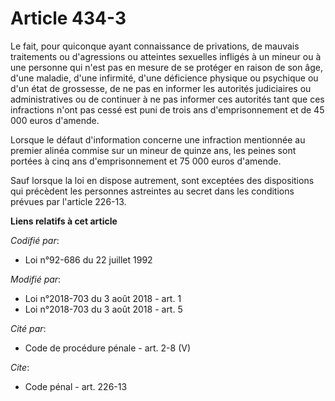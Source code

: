 # Article 434-3

Le fait, pour quiconque ayant connaissance de privations, de mauvais traitements ou d'agressions ou atteintes sexuelles
infligés à un mineur ou à une personne qui n'est pas en mesure de se protéger en raison de son âge, d'une maladie, d'une
infirmité, d'une déficience physique ou psychique ou d'un état de grossesse, de ne pas en informer les autorités judiciaires
ou administratives ou de continuer à ne pas informer ces autorités tant que ces infractions n'ont pas cessé est puni de trois
ans d'emprisonnement et de 45 000 euros d'amende.

Lorsque le défaut d'information concerne une infraction mentionnée au premier alinéa commise sur un mineur de quinze ans, les
peines sont portées à cinq ans d'emprisonnement et 75 000 euros d'amende.

Sauf lorsque la loi en dispose autrement, sont exceptées des dispositions qui précèdent les personnes astreintes au secret
dans les conditions prévues par l'article 226-13.

**Liens relatifs à cet article**

_Codifié par_:

  - Loi n°92-686 du 22 juillet 1992

_Modifié par_:

  - Loi n°2018-703 du 3 août 2018 - art. 1
  - Loi n°2018-703 du 3 août 2018 - art. 5

_Cité par_:

  - Code de procédure pénale - art. 2-8 (V)

_Cite_:

  - Code pénal - art. 226-13

